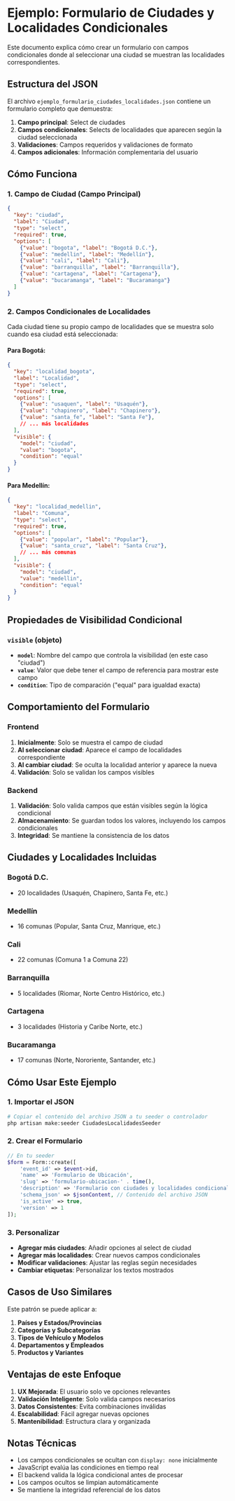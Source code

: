 # Ejemplo: Formulario de Ciudades y Localidades Condicionales

Este documento explica cómo crear un formulario con campos condicionales donde al seleccionar una ciudad se muestran las localidades correspondientes.

## Estructura del JSON

El archivo `ejemplo_formulario_ciudades_localidades.json` contiene un formulario completo que demuestra:

1. **Campo principal**: Select de ciudades
2. **Campos condicionales**: Selects de localidades que aparecen según la ciudad seleccionada
3. **Validaciones**: Campos requeridos y validaciones de formato
4. **Campos adicionales**: Información complementaria del usuario

## Cómo Funciona

### 1. Campo de Ciudad (Campo Principal)
```json
{
  "key": "ciudad",
  "label": "Ciudad",
  "type": "select",
  "required": true,
  "options": [
    {"value": "bogota", "label": "Bogotá D.C."},
    {"value": "medellin", "label": "Medellín"},
    {"value": "cali", "label": "Cali"},
    {"value": "barranquilla", "label": "Barranquilla"},
    {"value": "cartagena", "label": "Cartagena"},
    {"value": "bucaramanga", "label": "Bucaramanga"}
  ]
}
```

### 2. Campos Condicionales de Localidades

Cada ciudad tiene su propio campo de localidades que se muestra solo cuando esa ciudad está seleccionada:

#### Para Bogotá:
```json
{
  "key": "localidad_bogota",
  "label": "Localidad",
  "type": "select",
  "required": true,
  "options": [
    {"value": "usaquen", "label": "Usaquén"},
    {"value": "chapinero", "label": "Chapinero"},
    {"value": "santa_fe", "label": "Santa Fe"},
    // ... más localidades
  ],
  "visible": {
    "model": "ciudad",
    "value": "bogota",
    "condition": "equal"
  }
}
```

#### Para Medellín:
```json
{
  "key": "localidad_medellin",
  "label": "Comuna",
  "type": "select",
  "required": true,
  "options": [
    {"value": "popular", "label": "Popular"},
    {"value": "santa_cruz", "label": "Santa Cruz"},
    // ... más comunas
  ],
  "visible": {
    "model": "ciudad",
    "value": "medellin",
    "condition": "equal"
  }
}
```

## Propiedades de Visibilidad Condicional

### `visible` (objeto)
- **`model`**: Nombre del campo que controla la visibilidad (en este caso "ciudad")
- **`value`**: Valor que debe tener el campo de referencia para mostrar este campo
- **`condition`**: Tipo de comparación ("equal" para igualdad exacta)

## Comportamiento del Formulario

### Frontend
1. **Inicialmente**: Solo se muestra el campo de ciudad
2. **Al seleccionar ciudad**: Aparece el campo de localidades correspondiente
3. **Al cambiar ciudad**: Se oculta la localidad anterior y aparece la nueva
4. **Validación**: Solo se validan los campos visibles

### Backend
1. **Validación**: Solo valida campos que están visibles según la lógica condicional
2. **Almacenamiento**: Se guardan todos los valores, incluyendo los campos condicionales
3. **Integridad**: Se mantiene la consistencia de los datos

## Ciudades y Localidades Incluidas

### Bogotá D.C.
- 20 localidades (Usaquén, Chapinero, Santa Fe, etc.)

### Medellín
- 16 comunas (Popular, Santa Cruz, Manrique, etc.)

### Cali
- 22 comunas (Comuna 1 a Comuna 22)

### Barranquilla
- 5 localidades (Riomar, Norte Centro Histórico, etc.)

### Cartagena
- 3 localidades (Historia y Caribe Norte, etc.)

### Bucaramanga
- 17 comunas (Norte, Nororiente, Santander, etc.)

## Cómo Usar Este Ejemplo

### 1. Importar el JSON
```bash
# Copiar el contenido del archivo JSON a tu seeder o controlador
php artisan make:seeder CiudadesLocalidadesSeeder
```

### 2. Crear el Formulario
```php
// En tu seeder
$form = Form::create([
    'event_id' => $event->id,
    'name' => 'Formulario de Ubicación',
    'slug' => 'formulario-ubicacion-' . time(),
    'description' => 'Formulario con ciudades y localidades condicionales',
    'schema_json' => $jsonContent, // Contenido del archivo JSON
    'is_active' => true,
    'version' => 1
]);
```

### 3. Personalizar
- **Agregar más ciudades**: Añadir opciones al select de ciudad
- **Agregar más localidades**: Crear nuevos campos condicionales
- **Modificar validaciones**: Ajustar las reglas según necesidades
- **Cambiar etiquetas**: Personalizar los textos mostrados

## Casos de Uso Similares

Este patrón se puede aplicar a:

1. **Países y Estados/Provincias**
2. **Categorías y Subcategorías**
3. **Tipos de Vehículo y Modelos**
4. **Departamentos y Empleados**
5. **Productos y Variantes**

## Ventajas de este Enfoque

1. **UX Mejorada**: El usuario solo ve opciones relevantes
2. **Validación Inteligente**: Solo valida campos necesarios
3. **Datos Consistentes**: Evita combinaciones inválidas
4. **Escalabilidad**: Fácil agregar nuevas opciones
5. **Mantenibilidad**: Estructura clara y organizada

## Notas Técnicas

- Los campos condicionales se ocultan con `display: none` inicialmente
- JavaScript evalúa las condiciones en tiempo real
- El backend valida la lógica condicional antes de procesar
- Los campos ocultos se limpian automáticamente
- Se mantiene la integridad referencial de los datos
